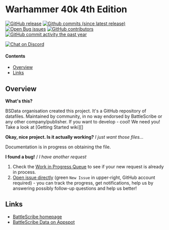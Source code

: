 Warhammer 40k 4th Edition
==================

[![GitHub release](https://img.shields.io/github/release/ksnyder1986/Warhammer-40k-3rd-Edition.svg?style=flat-square)](https://github.com/ksnyder1986/Warhammer-40k-3rd-Edition/releases/latest)
[![Github commits (since latest release)](https://img.shields.io/github/commits-since/ksnyder1986/Warhammer-40k-3rd-Edition/latest.svg?style=flat-square)](https://github.com/ksnyder1986/Warhammer-40k-3rd-Edition/releases)
[![Open Bug issues](https://img.shields.io/github/issues/ksnyder1986/Warhammer-40k-3rd-Edition/bug.svg?style=flat-square&label=bugs)](https://github.com/ksnyder1986/Warhammer-40k-3rd-Edition/issues?q=is%3Aissue+is%3Aopen+label%3Abug)
[![GitHub contributors](https://img.shields.io/github/contributors/ksnyder1986/Warhammer-40k-3rd-Edition.svg?style=flat-square)](https://github.com/ksnyder1986/Warhammer-40k-3rd-Edition/graphs/contributors)
[![GitHub commit activity the past year](https://img.shields.io/github/commit-activity/y/ksnyder1986/Warhammer-40k-3rd-Edition.svg?style=flat-square)](https://github.com/ksnyder1986/Warhammer-40k-3rd-Edition/pulse/monthly)

[![Chat on Discord](https://img.shields.io/discord/558412685981777922.svg?logo=discord&style=popout-square)](https://discord.gg/KqPVhds)

#### Contents ####

* [Overview][]
* [Links][]

## Overview ##
[Overview]: #overview

__What's this?__

BSData organisation created this project. It's a GitHub repository of datafiles.
Maintained by community, in no way endorsed by BattleScribe or any other company/publisher. If you want
to develop - cool! We need you! Take a look at [Getting Started wiki][]

__Okay, nice project. Is it actually working?__ _I just want those files..._

Documentation is in progress on obtaining the file.

__I found a bug!__ / *I have another request*


1. Check the [Work in Progress Queue][] to see if your new request is already in process.
2. [Open issue directly][] (green `New Issue` in upper-right, GitHub account required) - you can track the progress, get notifications, help us by answering possibly follow-up questions and help us better!

## Links ##
[Links]: #links

* [BattleScribe homepage][]
* [BattleScribe Data on Appspot][]

[Data File]: https://github.com/ksnyder1986/Warhammer-40k-3rd-Edition/releases/latest/Warhammer-40k-3rd-Edition.latest.bsi
[Open Issue directly]: https://github.com/ksnyder1986/Warhammer-40k-3rd-Edition/issues
[BattleScribe homepage]: http://www.battlescribe.net/
[BattleScribe Data on Appspot]: http://battlescribedata.appspot.com/#/repos
[Work in Progress Queue]: https://github.com/ksnyder1986/Warhammer-40k-3rd-Edition/milestone/1
